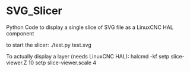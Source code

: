 # SVG_Slicer
Python Code to display a single slice of SVG file as a LinuxCNC HAL component

to start the slicer:
./test.py test.svg  

To actually display a layer (needs LinuxCNC HAL):
halcmd -kf
setp slice-viewer.Z 10
setp slice-viewer.scale 4


